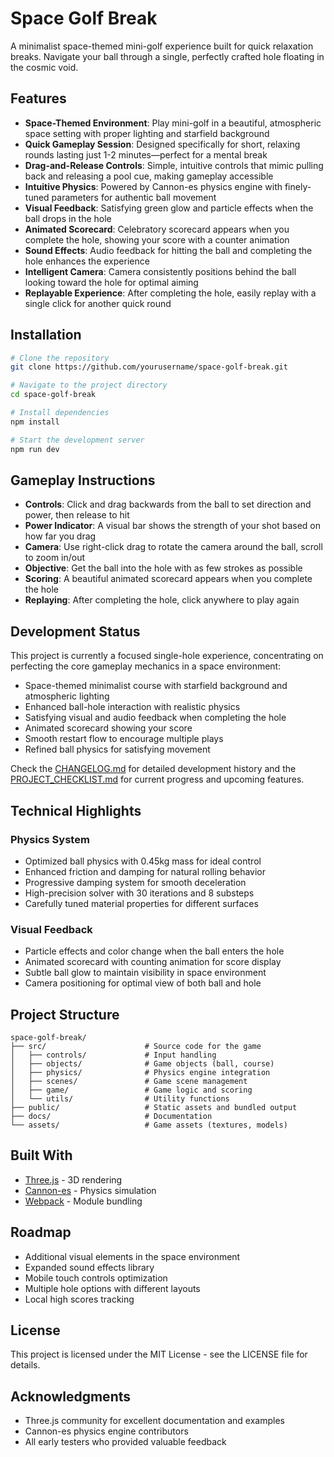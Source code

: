 # Space Golf Break

A minimalist space-themed mini-golf experience built for quick relaxation breaks. Navigate your ball through a single, perfectly crafted hole floating in the cosmic void.

## Features
- **Space-Themed Environment**: Play mini-golf in a beautiful, atmospheric space setting with proper lighting and starfield background
- **Quick Gameplay Session**: Designed specifically for short, relaxing rounds lasting just 1-2 minutes—perfect for a mental break
- **Drag-and-Release Controls**: Simple, intuitive controls that mimic pulling back and releasing a pool cue, making gameplay accessible
- **Intuitive Physics**: Powered by Cannon-es physics engine with finely-tuned parameters for authentic ball movement
- **Visual Feedback**: Satisfying green glow and particle effects when the ball drops in the hole
- **Animated Scorecard**: Celebratory scorecard appears when you complete the hole, showing your score with a counter animation
- **Sound Effects**: Audio feedback for hitting the ball and completing the hole enhances the experience
- **Intelligent Camera**: Camera consistently positions behind the ball looking toward the hole for optimal aiming
- **Replayable Experience**: After completing the hole, easily replay with a single click for another quick round

## Installation

```bash
# Clone the repository
git clone https://github.com/yourusername/space-golf-break.git

# Navigate to the project directory
cd space-golf-break

# Install dependencies
npm install

# Start the development server
npm run dev
```

## Gameplay Instructions

- **Controls**: Click and drag backwards from the ball to set direction and power, then release to hit
- **Power Indicator**: A visual bar shows the strength of your shot based on how far you drag
- **Camera**: Use right-click drag to rotate the camera around the ball, scroll to zoom in/out
- **Objective**: Get the ball into the hole with as few strokes as possible
- **Scoring**: A beautiful animated scorecard appears when you complete the hole
- **Replaying**: After completing the hole, click anywhere to play again

## Development Status

This project is currently a focused single-hole experience, concentrating on perfecting the core gameplay mechanics in a space environment:

- Space-themed minimalist course with starfield background and atmospheric lighting
- Enhanced ball-hole interaction with realistic physics
- Satisfying visual and audio feedback when completing the hole
- Animated scorecard showing your score
- Smooth restart flow to encourage multiple plays
- Refined ball physics for satisfying movement

Check the [CHANGELOG.md](./CHANGELOG.md) for detailed development history and the [PROJECT_CHECKLIST.md](./PROJECT_CHECKLIST.md) for current progress and upcoming features.

## Technical Highlights

### Physics System
- Optimized ball physics with 0.45kg mass for ideal control
- Enhanced friction and damping for natural rolling behavior
- Progressive damping system for smooth deceleration
- High-precision solver with 30 iterations and 8 substeps
- Carefully tuned material properties for different surfaces

### Visual Feedback
- Particle effects and color change when the ball enters the hole
- Animated scorecard with counting animation for score display
- Subtle ball glow to maintain visibility in space environment
- Camera positioning for optimal view of both ball and hole

## Project Structure

```
space-golf-break/
├── src/                      # Source code for the game
│   ├── controls/             # Input handling
│   ├── objects/              # Game objects (ball, course)
│   ├── physics/              # Physics engine integration
│   ├── scenes/               # Game scene management
│   ├── game/                 # Game logic and scoring
│   └── utils/                # Utility functions
├── public/                   # Static assets and bundled output
├── docs/                     # Documentation
└── assets/                   # Game assets (textures, models)
```

## Built With
- [Three.js](https://threejs.org/) - 3D rendering
- [Cannon-es](https://github.com/pmndrs/cannon-es) - Physics simulation
- [Webpack](https://webpack.js.org/) - Module bundling

## Roadmap
- Additional visual elements in the space environment
- Expanded sound effects library
- Mobile touch controls optimization
- Multiple hole options with different layouts
- Local high scores tracking

## License

This project is licensed under the MIT License - see the LICENSE file for details.

## Acknowledgments
- Three.js community for excellent documentation and examples
- Cannon-es physics engine contributors
- All early testers who provided valuable feedback